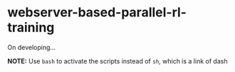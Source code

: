 # webserver-based-parallel-rl-training

On developing...

**NOTE:** Use `bash` to activate the scripts instead of `sh`, which is a link of dash
